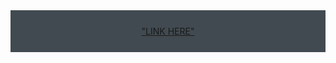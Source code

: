 <div align="center" style="background:#414a50; padding: 25px 0;">
<a href="https://lookerstudio.google.com/embed/reporting/1f560067-ed1d-4991-bf25-fb371a1d8571/page/pWlDD" target="_blank"> "LINK HERE" </a>
</div>
